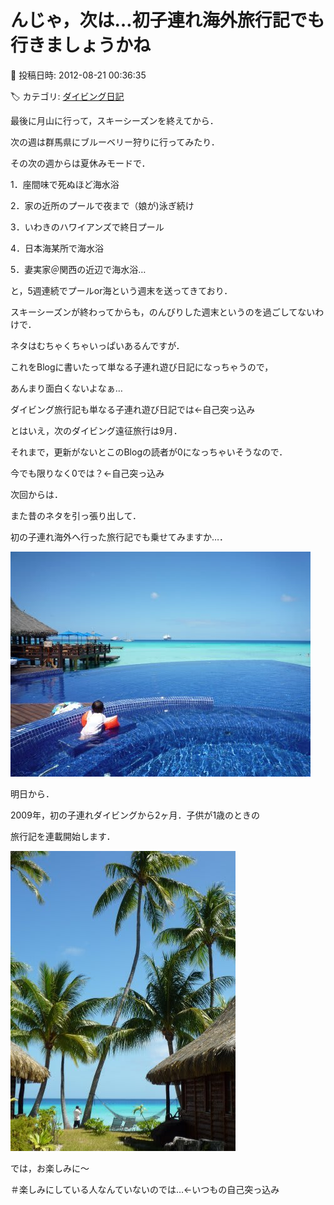 # んじゃ，次は…初子連れ海外旅行記でも行きましょうかね

📅 投稿日時: 2012-08-21 00:36:35

🏷️ カテゴリ: [ダイビング日記](ce3a7a8d424d112fce83ee85c81a0e344.md)

最後に月山に行って，スキーシーズンを終えてから．





次の週は群馬県にブルーベリー狩りに行ってみたり．


その次の週からは夏休みモードで．





1．座間味で死ぬほど海水浴


2．家の近所のプールで夜まで（娘が)泳ぎ続け


3．いわきのハワイアンズで終日プール


4．日本海某所で海水浴


5．妻実家＠関西の近辺で海水浴…





と，5週連続でプールor海という週末を送ってきており．


スキーシーズンが終わってからも，のんびりした週末というのを過ごしてないわけで．


ネタはむちゃくちゃいっぱいあるんですが．


これをBlogに書いたって単なる子連れ遊び日記になっちゃうので，


あんまり面白くないよなぁ…


ダイビング旅行記も単なる子連れ遊び日記では←自己突っ込み





とはいえ，次のダイビング遠征旅行は9月．


それまで，更新がないとこのBlogの読者が0になっちゃいそうなので．


今でも限りなく0では？←自己突っ込み





次回からは．


また昔のネタを引っ張り出して．


初の子連れ海外へ行った旅行記でも乗せてみますか…．




![99b7bb0a02fa846ebc371f02461e1c22.jpg](images/99b7bb0a02fa846ebc371f02461e1c22.jpg)







明日から．


2009年，初の子連れダイビングから2ヶ月．子供が1歳のときの


旅行記を連載開始します．







![8c0cb7a2a4071426bc6d9708c94a4000.jpg](images/8c0cb7a2a4071426bc6d9708c94a4000.jpg)







では，お楽しみに～


＃楽しみにしている人なんていないのでは…←いつもの自己突っ込み
